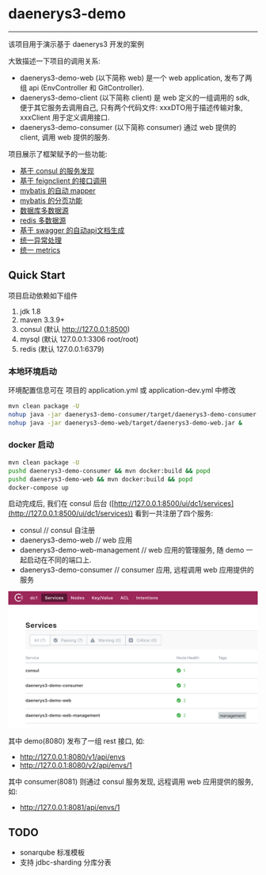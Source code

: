# daenerys3-demo

---

该项目用于演示基于 daenerys3 开发的案例

大致描述一下项目的调用关系: 

* daenerys3-demo-web (以下简称 web) 是一个 web application, 发布了两组 api (EnvController 和 GitController).
* daenerys3-demo-client (以下简称 client) 是 web 定义的一组调用的 sdk, 便于其它服务去调用自己, 只有两个代码文件: xxxDTO用于描述传输对象, xxxClient 用于定义调用接口.
* daenerys3-demo-consumer (以下简称 consumer) 通过 web 提供的 client, 调用 web 提供的服务.


项目展示了框架赋予的一些功能:

* [基于 consul 的服务发现](docs/consul.md)
* [基于 feignclient 的接口调用](docs/feignclient.md)
* [mybatis 的自动 mapper](docs/mybatis_mapper.md)
* [mybatis 的分页功能](docs/mybatis_pagehelper.md)
* [数据库多数据源](docs/db_multi_datasources.md)
* [redis 多数据源](docs/redis_multi_datasources.md)
* [基于 swagger 的自动api文档生成](docs/swagger.md)
* [统一异常处理](docs/exception_handler.md)
* [统一 metrics](docs/metrics.md)

## Quick Start

项目启动依赖如下组件

1. jdk 1.8
1. maven 3.3.9+
1. consul (默认 http://127.0.0.1:8500)
1. mysql (默认 127.0.0.1:3306 root/root)
1. redis (默认 127.0.0.1:6379)

### 本地环境启动

环境配置信息可在 项目的 application.yml 或 application-dev.yml 中修改

```bash
mvn clean package -U
nohup java -jar daenerys3-demo-consumer/target/daenerys3-demo-consumer.jar &
nohup java -jar daenerys3-demo-web/target/daenerys3-demo-web.jar & 
```

### docker 启动

```bash
mvn clean package -U
pushd daenerys3-demo-consumer && mvn docker:build && popd
pushd daenerys3-demo-web && mvn docker:build && popd
docker-compose up
```

启动完成后, 我们在 consul 后台 ([http://127.0.0.1:8500/ui/dc1/services](http://127.0.0.1:8500/ui/dc1/services)) 看到一共注册了四个服务:

* consul // consul 自注册
* daenerys3-demo-web // web 应用
* daenerys3-demo-web-management // web 应用的管理服务, 随 demo 一起启动在不同的端口上.
* daenerys3-demo-consumer // consumer 应用, 远程调用 web 应用提供的服务

![](docs/imgs/consul_2.png)

其中 demo(8080) 发布了一组 rest 接口, 如:

* http://127.0.0.1:8080/v1/api/envs
* http://127.0.0.1:8080/v2/api/envs/1

其中 consumer(8081) 则通过 consul 服务发现, 远程调用 web 应用提供的服务, 如:

* http://127.0.0.1:8081/api/envs/1


## TODO

* sonarqube 标准模板
* 支持 jdbc-sharding 分库分表
